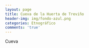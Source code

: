 ```yaml
---
layout: page
title: Cueva de la Huerta de Treviño
header-img: img/fondo-azul.png
categories: Etnográfico
comments: 'true'
---
```



Cueva

<div class="photos">
</div>
